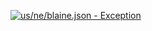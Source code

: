 [![us/ne/blaine.json - Exception](https://img.shields.io/badge/us/ne/blaine.json-Exception-red)](https://github.com/openaddresses/openaddresses/tree/master/sources/us/ne/blaine.json)